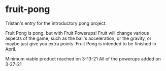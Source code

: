 # fruit-pong
Tristan's entry for the introductory pong project.

Fruit Pong is pong, but with Fruit Powerups! Fruit will change various aspects of the game,
such as the ball's acceleration, or the gravity, or maybe just give you extra points.
Fruit Pong is intended to be finished in April.

Minimum viable product reached on 3-13-21
All of the powerups added on 3-27-21
